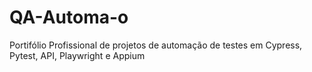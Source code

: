 # QA-Automa-o
Portifólio Profissional de projetos de automação de testes em Cypress, Pytest, API, Playwright e Appium
